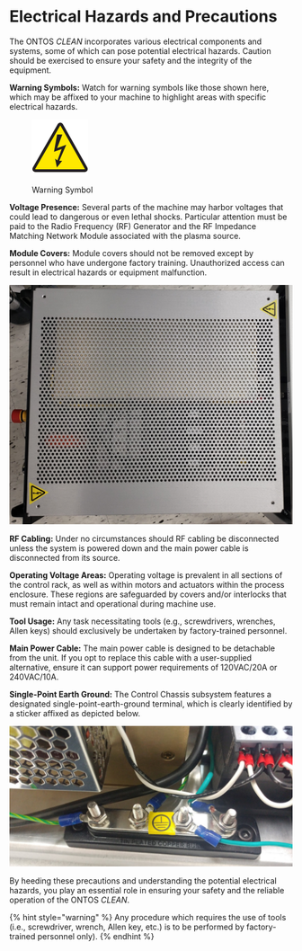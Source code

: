 # Electrical Hazards and Precautions

The ONTOS _CLEAN_ incorporates various electrical components and systems, some of which can pose potential electrical hazards. Caution should be exercised to ensure your safety and the integrity of the equipment.

**Warning Symbols:** Watch for warning symbols like those shown here, which may be affixed to your machine to highlight areas with specific electrical hazards.

<figure><img src="../../.gitbook/assets/4.png" alt="" width="100"><figcaption><p>Warning Symbol</p></figcaption></figure>

**Voltage Presence:** Several parts of the machine may harbor voltages that could lead to dangerous or even lethal shocks. Particular attention must be paid to the Radio Frequency (RF) Generator and the RF Impedance Matching Network Module associated with the plasma source.

**Module Covers:** Module covers should not be removed except by personnel who have undergone factory training. Unauthorized access can result in electrical hazards or equipment malfunction.

![Control Chassis Cover with Electrical Hazard Symbol](../../.gitbook/assets/5.jpeg)

**RF Cabling:** Under no circumstances should RF cabling be disconnected unless the system is powered down and the main power cable is disconnected from its source.

**Operating Voltage Areas:** Operating voltage is prevalent in all sections of the control rack, as well as within motors and actuators within the process enclosure. These regions are safeguarded by covers and/or interlocks that must remain intact and operational during machine use.

**Tool Usage:** Any task necessitating tools (e.g., screwdrivers, wrenches, Allen keys) should exclusively be undertaken by factory-trained personnel.

**Main Power Cable:** The main power cable is designed to be detachable from the unit. If you opt to replace this cable with a user-supplied alternative, ensure it can support power requirements of 120VAC/20A or 240VAC/10A.

**Single-Point Earth Ground:** The Control Chassis subsystem features a designated single-point-earth-ground terminal, which is clearly identified by a sticker affixed as depicted below.

![Single-Point-Earth-Ground Terminal](../../.gitbook/assets/6.png)

By heeding these precautions and understanding the potential electrical hazards, you play an essential role in ensuring your safety and the reliable operation of the ONTOS _CLEAN_.&#x20;

{% hint style="warning" %}
Any procedure which requires the use of tools (i.e., screwdriver, wrench, Allen key, etc.) is to be performed by factory-trained personnel only).
{% endhint %}
